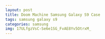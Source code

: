 ```yaml
---
layout: post
title: Doom Machine Samsung Galaxy S9 Case
tags: samsung galaxy s9
categories: samsung
img: 17ULfgzVsC-Se6e1SG_FvAE8Yv5OtrxM_
---
```

